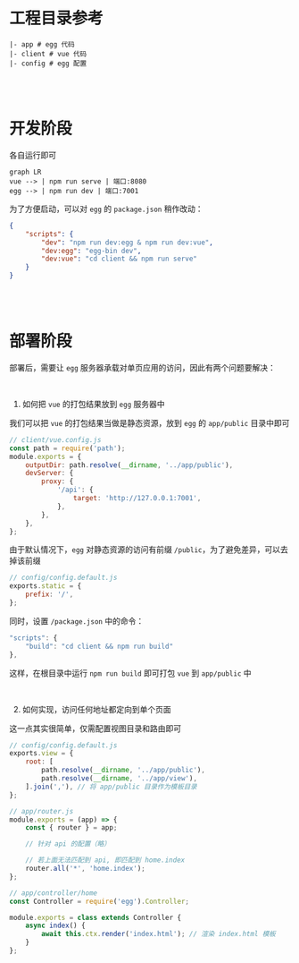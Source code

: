 # 工程目录参考

```shell
|- app # egg 代码
|- client # vue 代码
|- config # egg 配置
```

<br><br>

# 开发阶段

各自运行即可

```mermaid
graph LR
vue --> | npm run serve | 端口:8080
egg --> | npm run dev | 端口:7001
```

为了方便启动，可以对 `egg` 的 `package.json` 稍作改动：

```json
{
    "scripts": {
        "dev": "npm run dev:egg & npm run dev:vue",
        "dev:egg": "egg-bin dev",
        "dev:vue": "cd client && npm run serve"
    }
}
```

<br><br>

# 部署阶段

部署后，需要让 `egg` 服务器承载对单页应用的访问，因此有两个问题要解决：

<br>

1. 如何把 `vue` 的打包结果放到 `egg` 服务器中

我们可以把 `vue` 的打包结果当做是静态资源，放到 `egg` 的 `app/public` 目录中即可

```js
// client/vue.config.js
const path = require('path');
module.exports = {
    outputDir: path.resolve(__dirname, '../app/public'),
    devServer: {
        proxy: {
            '/api': {
                target: 'http://127.0.0.1:7001',
            },
        },
    },
};
```

由于默认情况下，`egg` 对静态资源的访问有前缀 `/public`，为了避免差异，可以去掉该前缀

```js
// config/config.default.js
exports.static = {
    prefix: '/',
};
```

同时，设置 `/package.json` 中的命令：

```js
"scripts": {
	"build": "cd client && npm run build"
},
```

这样，在根目录中运行 `npm run build` 即可打包 `vue` 到 `app/public` 中

<br>

2. 如何实现，访问任何地址都定向到单个页面

这一点其实很简单，仅需配置视图目录和路由即可

```js
// config/config.default.js
exports.view = {
    root: [
        path.resolve(__dirname, '../app/public'),
        path.resolve(__dirname, '../app/view'),
    ].join(','), // 将 app/public 目录作为模板目录
};
```

```js
// app/router.js
module.exports = (app) => {
    const { router } = app;

    // 针对 api 的配置（略）

    // 若上面无法匹配到 api, 即匹配到 home.index
    router.all('*', 'home.index');
};
```

```js
// app/controller/home
const Controller = require('egg').Controller;

module.exports = class extends Controller {
    async index() {
        await this.ctx.render('index.html'); // 渲染 index.html 模板
    }
};
```

<br>
